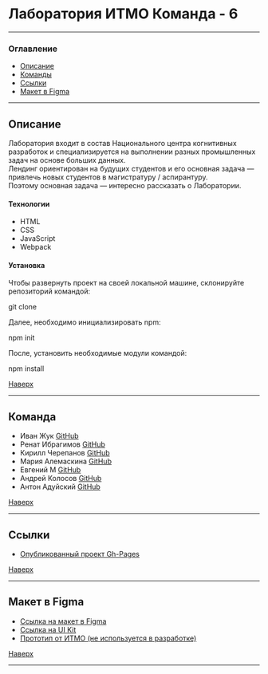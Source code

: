 # <a id="top"></a>Лаборатория ИТМО Команда - 6

---

### Оглавление

- [Описание](#description)
- [Команды](#team)
- [Ссылки](#references)
- [Макет в Figma](#figma)

---

## <a id="description"></a>Описание

Лаборатория входит в состав Национального центра когнитивных разработок и специализируется на выполнении разных промышленных задач на основе больших данных.  
Лендинг ориентирован на будущих студентов и его основная задача — привлечь новых студентов в магистратуру / аспирантуру.  
Поэтому основная задача — интересно рассказать о Лаборатории.

#### Технологии

- HTML
- CSS
- JavaScript
- Webpack

#### Установка

Чтобы развернуть проект на своей локальной машине, склонируйте репозиторий командой: <p>git clone</P>
Далее, необходимо инициализировать npm: <p>npm init</p> После, установить необходимые модули командой: <p>npm install</p>

[Наверх](#top)

---

## <a id="team"></a>Команда

- Иван Жук [GitHub](https://github.com/Zhukek)
- Ренат Ибрагимов [GitHub](https://github.com/SmthOfValue)
- Кирилл Черепанов [GitHub](https://github.com/insomniac-bear)
- Мария Алемаскина [GitHub](https://github.com/Maria-Lem)
- Евгений М [GitHub](https://github.com/harwUk-cedbyk-8qysze)
- Андрей Колосов [GitHub](https://github.com/AndreiKolosov)
- Антон Адуйский [GitHub](https://github.com/AntonAduisky)

[Наверх](#top)

---

## <a id="references"></a>Ссылки

- [Опубликованный проект Gh-Pages](https://andreikolosov.github.io/ITMO_lab_team_6/)

[Наверх](#top)

---

## <a id="figma"></a>Макет в Figma

- [Ссылка на макет в Figma](https://www.figma.com/file/1V8lzi168fbxjb5cm5gVj0/PAGE-SG_ITMO?node-id=0%3A1)
- [Ссылка на UI Kit](https://www.figma.com/file/1V8lzi168fbxjb5cm5gVj0/PAGE-SG_ITMO?node-id=1146%3A9181)
- [Прототип от ИТМО (не используется в разработке)](https://www.figma.com/file/unDzc7eCe7ytCGqyDOIZcS/PAGE-SG?node-id=0%3A1)

[Наверх](#top)

---
